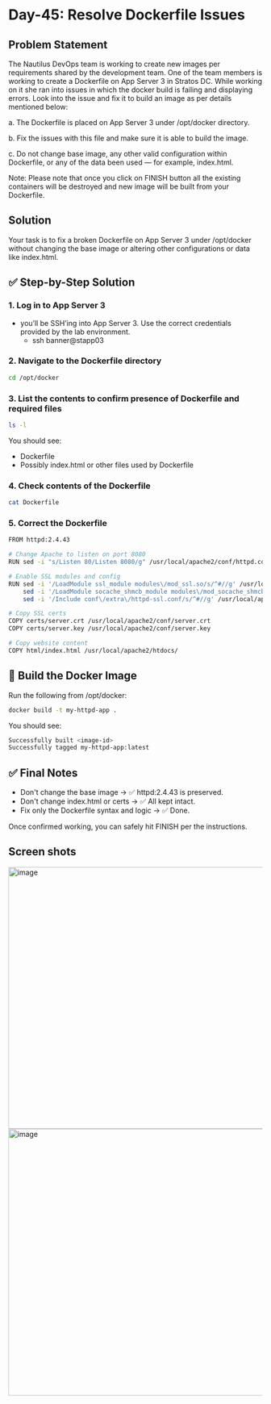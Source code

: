 # Day-45: Resolve Dockerfile Issues

## Problem Statement

The Nautilus DevOps team is working to create new images per requirements shared by the development team. One of the team members is working to create a Dockerfile on App Server 3 in Stratos DC. While working on it she ran into issues in which the docker build is failing and displaying errors. Look into the issue and fix it to build an image as per details mentioned below:

a. The Dockerfile is placed on App Server 3 under /opt/docker directory.

b. Fix the issues with this file and make sure it is able to build the image.

c. Do not change base image, any other valid configuration within Dockerfile, or any of the data been used — for example, index.html.

Note: Please note that once you click on FINISH button all the existing containers will be destroyed and new image will be built from your Dockerfile.

## Solution
Your task is to fix a broken Dockerfile on App Server 3 under /opt/docker without changing the base image or altering other configurations or data like index.html.

## ✅ Step-by-Step Solution

### 1. Log in to App Server 3

- you’ll be SSH’ing into App Server 3. Use the correct credentials provided by the lab environment.
  - ssh banner@stapp03
### 2. Navigate to the Dockerfile directory
```bash
cd /opt/docker
```
### 3. List the contents to confirm presence of Dockerfile and required files
```bash
ls -l
```
You should see:

- Dockerfile
- Possibly index.html or other files used by Dockerfile

### 4. Check contents of the Dockerfile
```bash
cat Dockerfile
```
### 5. Correct the Dockerfile

```bash
FROM httpd:2.4.43

# Change Apache to listen on port 8080
RUN sed -i "s/Listen 80/Listen 8080/g" /usr/local/apache2/conf/httpd.conf

# Enable SSL modules and config
RUN sed -i '/LoadModule ssl_module modules\/mod_ssl.so/s/^#//g' /usr/local/apache2/conf/httpd.conf && \
    sed -i '/LoadModule socache_shmcb_module modules\/mod_socache_shmcb.so/s/^#//g' /usr/local/apache2/conf/httpd.conf && \
    sed -i '/Include conf\/extra\/httpd-ssl.conf/s/^#//g' /usr/local/apache2/conf/httpd.conf

# Copy SSL certs
COPY certs/server.crt /usr/local/apache2/conf/server.crt
COPY certs/server.key /usr/local/apache2/conf/server.key

# Copy website content
COPY html/index.html /usr/local/apache2/htdocs/

```
## 🧪 Build the Docker Image
Run the following from /opt/docker:
```bash
docker build -t my-httpd-app .
```
You should see:
```bash
Successfully built <image-id>
Successfully tagged my-httpd-app:latest
```
## ✅ Final Notes

- Don't change the base image → ✅ httpd:2.4.43 is preserved.
- Don't change index.html or certs → ✅ All kept intact.
- Fix only the Dockerfile syntax and logic → ✅ Done.

Once confirmed working, you can safely hit FINISH per the instructions.

## Screen shots
<img width="1050" height="519" alt="image" src="https://github.com/user-attachments/assets/e147fe18-a99e-4c14-b470-b320078f2af9" />

<img width="1050" height="529" alt="image" src="https://github.com/user-attachments/assets/6ab71720-61df-4125-8222-9c892ea25a9b" />



 



